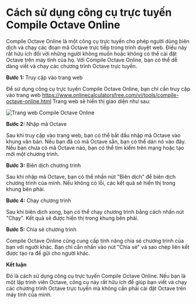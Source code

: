 Cách sử dụng công cụ trực tuyến Compile Octave Online
=====================================================

Compile Octave Online là một công cụ trực tuyến cho phép người dùng biên dịch và chạy các đoạn mã Octave trực tiếp trong trình duyệt web. Điều này rất hữu ích đối với những người không muốn hoặc không có thể cài đặt Octave trên máy tính của họ. Với Compile Octave Online, bạn có thể dễ dàng viết và chạy các chương trình Octave trực tuyến.

**Bước 1:** Truy cập vào trang web

Để sử dụng công cụ trực tuyến Compile Octave Online, bạn chỉ cần truy cập vào trang web <https://www.onlinecalculatorsfree.com/vi/tools/compile-octave-online.html> Trang web sẽ hiển thị giao diện như sau:

![Trang web Compile Octave Online](https://i.imgur.com/6zZBpUw.png)

**Bước 2:** Nhập mã Octave

Sau khi truy cập vào trang web, bạn có thể bắt đầu nhập mã Octave vào khung văn bản. Nếu bạn đã có mã Octave sẵn, bạn có thể dán nó vào đây. Nếu bạn chưa có mã Octave nào, bạn có thể tìm kiếm trên mạng hoặc tạo mới một chương trình.

**Bước 3:** Biên dịch chương trình

Sau khi nhập mã Octave, bạn có thể nhấn nút "Biên dịch" để biên dịch chương trình của mình. Nếu không có lỗi, các kết quả sẽ hiển thị trong khung bên phải.

**Bước 4:** Chạy chương trình

Sau khi biên dịch xong, bạn có thể chạy chương trình bằng cách nhấn nút "Chạy". Kết quả sẽ được hiển thị trong khung bên phải.

**Bước 5:** Chia sẻ chương trình

Compile Octave Online cũng cung cấp tính năng chia sẻ chương trình của bạn với người khác. Bạn chỉ cần nhấn vào nút "Chia sẻ" và sao chép liên kết được tạo ra để gửi cho người khác.

**Kết luận**

Đó là cách sử dụng công cụ trực tuyến Compile Octave Online. Nếu bạn là một lập trình viên Octave, công cụ này rất hữu ích để giúp bạn viết và chạy các chương trình Octave trực tuyến mà không cần phải cài đặt Octave trên máy tính của mình.